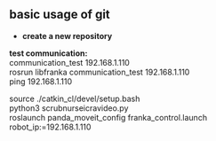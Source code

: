 ## basic usage of git  
* __create a new repository__  




  


__test communication:__  
communication_test 192.168.1.110  
rosrun libfranka communication_test 192.168.1.110    
ping 192.168.1.110  


source ./catkin_cl/devel/setup.bash  
python3 scrubnurseicravideo.py  
roslaunch panda_moveit_config franka_control.launch robot_ip:=192.168.1.110  




